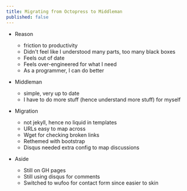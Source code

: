 ```yaml
---
title: Migrating from Octopress to Middleman
published: false
---
```


* Reason
  - friction to productivity
  - Didn't feel like I understood many parts, too many black boxes
  - Feels out of date
  - Feels over-engineered for what I need
  - As a programmer, I can do better

* Middleman
  - simple, very up to date
  - I have to do more stuff (hence understand more stuff) for myself

* Migration
  - not jekyll, hence no liquid in templates
  - URLs easy to map across
  - Wget for checking broken links
  - Rethemed with bootstrap
  - Disqus needed extra config to map discussions

* Aside
  - Still on GH pages
  - Still using disqus for comments
  - Switched to wufoo for contact form since easier to skin

